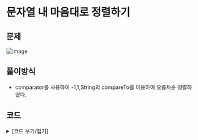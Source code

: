 # 문자열 내 마음대로 정렬하기

## 문제

![image](https://github.com/Employment-Study/Algorithm_Study/assets/44068819/7fff4e6a-929f-4cd8-a7c3-5bed27c6cbfa)

## 풀이방식

- comparator를 사용하여 -1,1,String의 compareTo를 이용하여 오름차순 정렬하였다.

## 코드

<details>
<summary>
[코드 보기/접기]
</summary>

```java
import java.util.Arrays;
import java.util.Comparator;

//  문자열 내 마음대로 정렬하기
class Solution {
    public String[] solution(String[] strings, int n) {
        String[] answer = {};
        
        Arrays.sort(strings,new Comparator<String>() {
			@Override
			public int compare(String o1, String o2) {
				if (o1.charAt(n) > o2.charAt(n)) {
                    return 1;
                } else if (o1.charAt(n) < o2.charAt(n)) {
                    return -1;
                } else if (o1.charAt(n) == o2.charAt(n)) {
                    return o1.compareTo(o2);
                }
                return 0;
			}
		});

        answer = strings;
        return answer;
    }
}
```

</details>
